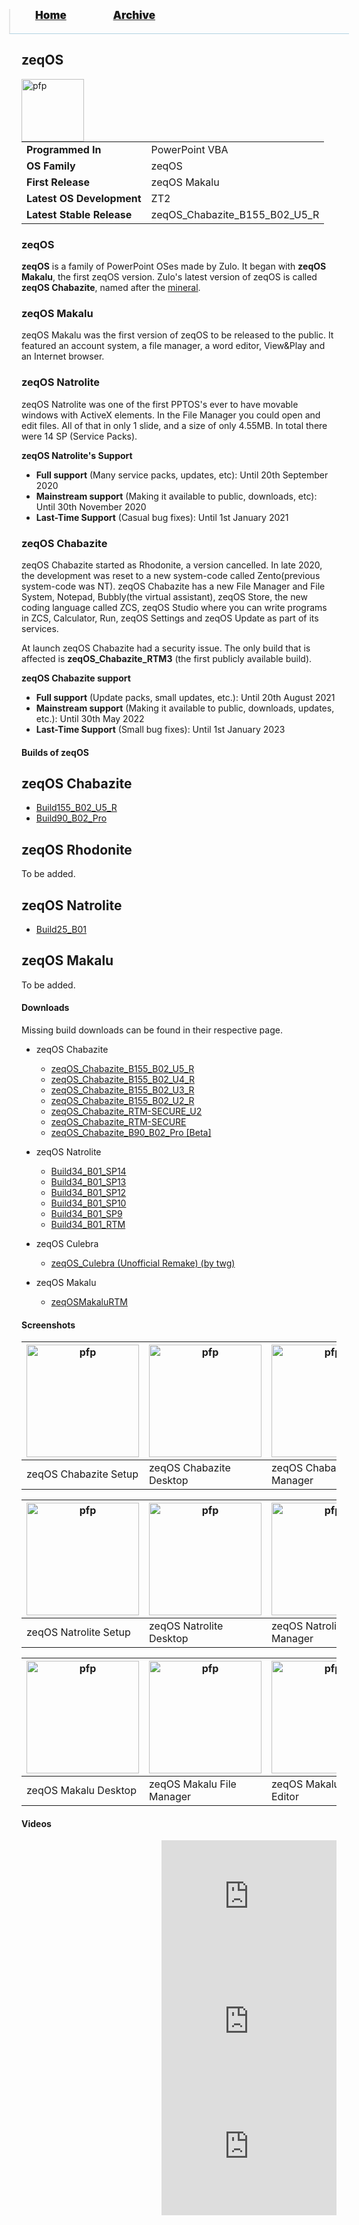 <blockquote style="background: #0000;border-bottom: 1px solid #B2D2E1;height: 30px;margin: 0 -20px 20px;padding: 0px 20px 9px 40px;">
  <p style=""><a href="https://hexa-one.github.io/pptos-wiki/" style="font-size: 17px;font-weight: 900;font-style: normal;text-shadow: rgba(255,255,255,0.9) 0 1px 0;">Home</a>&nbsp;&nbsp;&nbsp;&nbsp;&nbsp;&nbsp;&nbsp;&nbsp;&nbsp;&nbsp;&nbsp;&nbsp;&nbsp;&nbsp;&nbsp;&nbsp;&nbsp;&nbsp;
    <a href="https://hexa-one.github.io/pptos-wiki/archive/" style="font-size: 17px;font-weight: 900;font-style: normal;text-shadow: rgba(255,255,255,0.9) 0 1px 0;">Archive</a>
  </p>
</blockquote>

## zeqOS

<a>
  <img align="left" height="100" alt="pfp" src="https://user-images.githubusercontent.com/58103738/128864791-d81ba4bc-c39c-4069-afb8-3a331f487bc3.png" />
</a>

|                           |                               |
| ------------------------- | ----------------------------- |
| **Programmed In**         | PowerPoint VBA                |
| **OS Family**             | zeqOS                         |
| **First Release**         | zeqOS Makalu                  |
| **Latest OS Development** | ZT2                           |
| **Latest Stable Release** | zeqOS_Chabazite_B155_B02_U5_R |

### zeqOS

**zeqOS** is a family of PowerPoint OSes made by Zulo. It began with **zeqOS Makalu**, the first zeqOS version. Zulo's latest version of zeqOS is called **zeqOS Chabazite**, named after the [mineral](https://en.wikipedia.org/wiki/Chabazite).

### zeqOS Makalu

zeqOS Makalu was the first version of zeqOS to be released to the public. It featured an account system, a file manager, a word editor, View&Play and an Internet browser.

### zeqOS Natrolite

zeqOS Natrolite was one of the first PPTOS's ever to have movable windows with ActiveX elements. In the File Manager you could open and edit files. All of that in only 1 slide, and a size of only 4.55MB. In total there were 14 SP (Service Packs).

**zeqOS Natrolite's Support**

- **Full support** (Many service packs, updates, etc): Until 20th September 2020
- **Mainstream support** (Making it available to public, downloads, etc): Until 30th November 2020
- **Last-Time Support** (Casual bug fixes): Until 1st January 2021

### zeqOS Chabazite

zeqOS Chabazite started as Rhodonite, a version cancelled. In late 2020, the development was reset to a new system-code called Zento(previous system-code was NT).
zeqOS Chabazite has a new File Manager and File System, Notepad, Bubbly(the virtual assistant), zeqOS Store, the new coding language called ZCS, zeqOS Studio where you can write programs in ZCS, Calculator, Run, zeqOS Settings and zeqOS Update as part of its services.

At launch zeqOS Chabazite had a security issue. The only build that is affected is **zeqOS_Chabazite_RTM3** (the first publicly available build).

**zeqOS Chabazite support**

- **Full support** (Update packs, small updates, etc.): Until 20th August 2021
- **Mainstream support** (Making it available to public, downloads, updates, etc.): Until 30th May 2022
- **Last-Time Support** (Small bug fixes): Until 1st January 2023

#### Builds of zeqOS

## zeqOS Chabazite
- [Build155_B02_U5_R](Build155_B02_U5_R)
- [Build90_B02_Pro](Build90_B02_Pro)

## zeqOS Rhodonite
To be added.

## zeqOS Natrolite
- [Build25_B01](Build25_B01)

## zeqOS Makalu
To be added.

#### Downloads

Missing build downloads can be found in their respective page.

- zeqOS Chabazite
  - [zeqOS_Chabazite_B155_B02_U5_R](https://github.com/hexa-one/pptos-wiki/raw/gh-pages/files/Zeq_OS/zeqOS_Chabazite_B155_B02_U5_R.pptm)
  - [zeqOS_Chabazite_B155_B02_U4_R](https://github.com/hexa-one/pptos-wiki/raw/gh-pages/files/Zeq_OS/zeqOS_Chabazite_B155_B02_U4_R.pptm)
  - [zeqOS_Chabazite_B155_B02_U3_R](https://github.com/hexa-one/pptos-wiki/raw/gh-pages/files/Zeq_OS/zeqOS_Chabazite_B155_B02_U3_R.pptm)
  - [zeqOS_Chabazite_B155_B02_U2_R](https://github.com/hexa-one/pptos-wiki/raw/gh-pages/files/Zeq_OS/zeqOS_Chabazite_B155_B02_U2_R.pptm)
  - [zeqOS_Chabazite_RTM-SECURE_U2](https://github.com/hexa-one/pptos-wiki/raw/gh-pages/files/Zeq_OS/zeqOS_Chabazite_RTM-SECURE_U2.pptm)
  - [zeqOS_Chabazite_RTM-SECURE](https://github.com/hexa-one/pptos-wiki/raw/gh-pages/files/Zeq_OS/zeqOS_Chabazite_RTM-SECURE.pptm)
  - [zeqOS_Chabazite_B90_B02_Pro [Beta]](https://github.com/hexa-one/pptos-wiki/raw/gh-pages/files/Zeq_OS/Build90_B02_Pro.pptm)

- zeqOS Natrolite
  - [Build34_B01_SP14](https://github.com/hexa-one/pptos-wiki/raw/gh-pages/files/Zeq_OS/Build34_B01_SP14.pptm)
  - [Build34_B01_SP13](https://github.com/hexa-one/pptos-wiki/raw/gh-pages/files/Zeq_OS/Build34_B01_SP13.pptm)
  - [Build34_B01_SP12](https://github.com/hexa-one/pptos-wiki/raw/gh-pages/files/Zeq_OS/Build34_B01_SP12.pptm)
  - [Build34_B01_SP10](https://github.com/hexa-one/pptos-wiki/raw/gh-pages/files/Zeq_OS/Build34_B01_SP10.pptm)
  - [Build34_B01_SP9](https://github.com/hexa-one/pptos-wiki/raw/gh-pages/files/Zeq_OS/Build34_B01_SP9.pptm)
  - [Build34_B01_RTM](https://github.com/hexa-one/pptos-wiki/raw/gh-pages/files/Zeq_OS/Build34_B01_RTM.pptm)

- zeqOS Culebra
  - [zeqOS_Culebra (Unofficial Remake) (by twg)](https://github.com/hexa-one/pptos-wiki/raw/gh-pages/files/Zeq_OS/zeqOS_Culebra_Rebuild.pptx)

- zeqOS Makalu
  - [zeqOSMakaluRTM](https://github.com/hexa-one/pptos-wiki/raw/gh-pages/files/Zeq_OS/zeqOSMakaluRTM.pptm)

#### Screenshots

|<a href="https://user-images.githubusercontent.com/58103738/128869859-fdedc6ac-e8d3-4d0c-ac48-30a10a38440c.png"><img height="180" alt="pfp" src="https://user-images.githubusercontent.com/58103738/128869859-fdedc6ac-e8d3-4d0c-ac48-30a10a38440c.png" /></a>|<a href="https://user-images.githubusercontent.com/58103738/128870042-a345f5bd-14c7-4264-a1bf-92b18980828a.png"><img height="180" alt="pfp" src="https://user-images.githubusercontent.com/58103738/128870042-a345f5bd-14c7-4264-a1bf-92b18980828a.png" /></a>|<a href="https://user-images.githubusercontent.com/58103738/128869962-5db0d2b9-0515-474c-baaa-5463871351d3.png"><img height="180" alt="pfp" src="https://user-images.githubusercontent.com/58103738/128869962-5db0d2b9-0515-474c-baaa-5463871351d3.png" /></a>|
| - | - | - |
|zeqOS Chabazite Setup|zeqOS Chabazite Desktop|zeqOS Chabazite File Manager|

|<a href="https://user-images.githubusercontent.com/58103738/128869679-0e2ce490-e576-4d86-9b20-a84f779006d4.png"><img height="180" alt="pfp" src="https://user-images.githubusercontent.com/58103738/128869679-0e2ce490-e576-4d86-9b20-a84f779006d4.png" /></a>|<a href="https://user-images.githubusercontent.com/58103738/128869506-6445733c-c61b-4b6e-993c-6b71826c3913.png"><img height="180" alt="pfp" src="https://user-images.githubusercontent.com/58103738/128869506-6445733c-c61b-4b6e-993c-6b71826c3913.png" /></a>|<a href="https://user-images.githubusercontent.com/58103738/128869747-953b10fb-91f8-4fc4-bf66-3b4b077b6fb0.png"><img height="180" alt="pfp" src="https://user-images.githubusercontent.com/58103738/128869747-953b10fb-91f8-4fc4-bf66-3b4b077b6fb0.png" /></a>|
| - | - | - |
|zeqOS Natrolite Setup|zeqOS Natrolite Desktop|zeqOS Natrolite File Manager|

|<a href="https://user-images.githubusercontent.com/58103738/128869121-b1139f38-e584-4dd3-bc71-8990749f32cd.png"><img height="180" alt="pfp" src="https://user-images.githubusercontent.com/58103738/128869121-b1139f38-e584-4dd3-bc71-8990749f32cd.png" /></a>|<a href="https://user-images.githubusercontent.com/58103738/128869270-d9006d67-8ad3-4eed-9336-3c6c7b187ddd.png"><img height="180" alt="pfp" src="https://user-images.githubusercontent.com/58103738/128869270-d9006d67-8ad3-4eed-9336-3c6c7b187ddd.png" /></a>|<a href="https://user-images.githubusercontent.com/58103738/128869370-ebda876e-25f4-4f85-b2d4-e66789d9c1f1.png"><img height="180" alt="pfp" src="https://user-images.githubusercontent.com/58103738/128869370-ebda876e-25f4-4f85-b2d4-e66789d9c1f1.png" /></a>|
| - | - | - |
|zeqOS Makalu Desktop|zeqOS Makalu File Manager|zeqOS Makalu Word Editor|

#### Videos

<iframe align="right" src="https://archive.org/embed/pptoswiki-video/zeqOS%20Makalu%20_%20PowerPoint%20Operating%20System%28PPTOS%29-KLo0D9H2rWo.mp4" width="280" height="200" frameborder="0" webkitallowfullscreen="true" mozallowfullscreen="true" allowfullscreen></iframe>
<iframe align="right" src="https://archive.org/embed/pptoswiki-video/zeqOS%20Natrolite%20PowerPoint%20OS%20_%20Movable%20Windows%20_%20Advanced%20PPTOS-zJvO6dAL_3E.mp4" width="280" height="200" frameborder="0" webkitallowfullscreen="true" mozallowfullscreen="true" allowfullscreen></iframe>
<iframe align="right" src="https://archive.org/embed/pptoswiki-video/zeqOS%20Chabazite%20_%20Everything%20new%20_%20PowerPoint%20OS-gsUsA7E4_bs.mp4" width="280" height="200" frameborder="0" webkitallowfullscreen="true" mozallowfullscreen="true" allowfullscreen></iframe>

<body style="background-image: url(https://raw.githubusercontent.com/hexa-one/pptos-wiki/gh-pages/assets/background/background.png);background-repeat: no-repeat;background-attachment: fixed;background-size: cover;">
